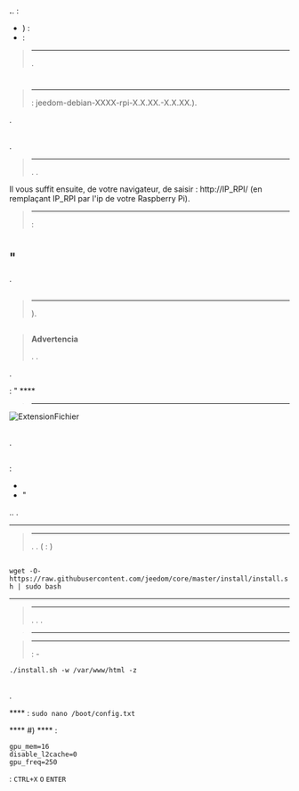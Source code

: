 # 

 **.**.  :

- ) : 
-  : 

> ****
>
> .

# 

## 

 [](https://images.jeedom.com/rpi/)

> ****
>
> : jeedom-debian-XXXX-rpi-X.X.XX.-X.X.XX.).

.

## 

 [](https://www.raspberrypi.org/downloads/)

## 

.

> ****
>
> . .

Il vous suffit ensuite, de votre navigateur, de saisir : http://IP_RPI/ (en remplaçant IP_RPI par l'ip de votre Raspberry Pi).

> ****
>
>  :  

 [](https://doc.jeedom.com/es_ES/premiers-pas/index)

# 

## "

[](https://downloads.raspberrypi.org/raspbian_lite_latest)

.

## 

[](https://www.raspberrypi.org/downloads/)

> ****
>
> ).

## 

> **Advertencia**
>
> . .

.

 : " ****

> ****
>
> 

![ExtensionFichier](images/ExtensionFichier.PNG)

## 

.

## 



 :

-   
-   " [](http://angryip.org/download/#windows)



 [](http://www.putty.org/)

.. .

 ****

> ****
>
> . . ( : )

## 

``wget -O- https://raw.githubusercontent.com/jeedom/core/master/install/install.sh | sudo bash``

****

> ****
>
> . . .



> ****
>
> 

> ****
>
>  : -

````
./install.sh -w /var/www/html -z
````

## 

.

 ****  : ``sudo nano /boot/config.txt``

 ****  #) ****  :

````
gpu_mem=16
disable_l2cache=0
gpu_freq=250
````

 : ``CTRL+X``  ``O``  ``ENTER``



 [](https://doc.jeedom.com/es_ES/premiers-pas/index)
